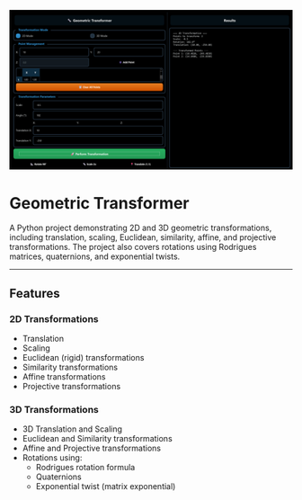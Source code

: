 ![Demo](demo.png)
# Geometric Transformer

A Python project demonstrating 2D and 3D geometric transformations, including translation, scaling, Euclidean, similarity, affine, and projective transformations. The project also covers rotations using Rodrigues matrices, quaternions, and exponential twists.

---

## Features

### 2D Transformations
- Translation
- Scaling
- Euclidean (rigid) transformations
- Similarity transformations
- Affine transformations
- Projective transformations

### 3D Transformations
- 3D Translation and Scaling
- Euclidean and Similarity transformations
- Affine and Projective transformations
- Rotations using:
  - Rodrigues rotation formula
  - Quaternions
  - Exponential twist (matrix exponential)
